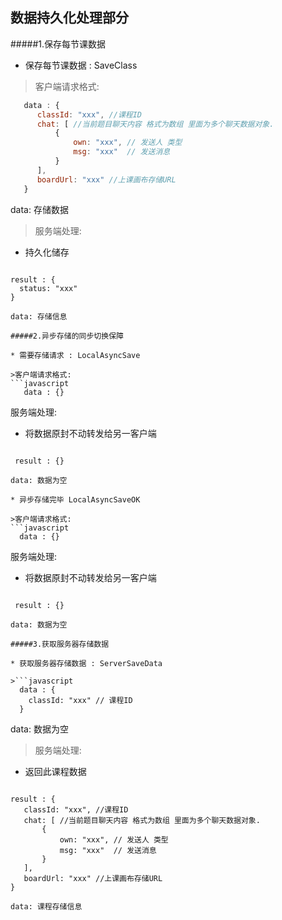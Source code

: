 ## 数据持久化处理部分

#####1.保存每节课数据

* 保存每节课数据 : SaveClass

>客户端请求格式:
 ```javascript
    data : {
       classId: "xxx", //课程ID
       chat: [ //当前题目聊天内容 格式为数组 里面为多个聊天数据对象.
           {
               own: "xxx", // 发送人 类型
               msg: "xxx"  // 发送消息
           }
       ],
       boardUrl: "xxx" //上课画布存储URL
    }
 ```
 data: 存储数据

> 服务端处理:
  * 持久化储存

>```javascript
    result : {
      status: "xxx"
    }
 ```
 data: 存储信息

#####2.异步存储的同步切换保障

* 需要存储请求 : LocalAsyncSave

>客户端请求格式:
 ```javascript
    data : {}
 ```
 服务端处理:
 * 将数据原封不动转发给另一客户端

> ```javascript
     result : {}
  ```
 data: 数据为空

* 异步存储完毕 LocalAsyncSaveOK

>客户端请求格式:
 ```javascript
    data : {}
 ```
 服务端处理:
 * 将数据原封不动转发给另一客户端

> ```javascript
     result : {}
  ```
 data: 数据为空

#####3.获取服务器存储数据

* 获取服务器存储数据 : ServerSaveData

>```javascript
    data : {
      classId: "xxx" // 课程ID
    }
 ```
 data: 数据为空

> 服务端处理:
 * 返回此课程数据

>```javascript
    result : {
       classId: "xxx", //课程ID
       chat: [ //当前题目聊天内容 格式为数组 里面为多个聊天数据对象.
           {
               own: "xxx", // 发送人 类型
               msg: "xxx"  // 发送消息
           }
       ],
       boardUrl: "xxx" //上课画布存储URL
    }
 ```
 data: 课程存储信息